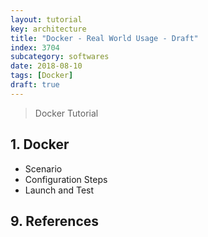 ```yaml
---
layout: tutorial
key: architecture
title: "Docker - Real World Usage - Draft"
index: 3704
subcategory: softwares
date: 2018-08-10
tags: [Docker]
draft: true
---
```


> Docker Tutorial

## 1. Docker
* Scenario
* Configuration Steps
* Launch and Test


## 9. References
